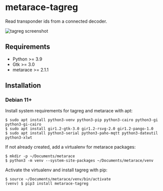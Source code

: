 # metarace-tagreg

Read transponder ids from a connected decoder.

![tagreg screenshot](screenshot.png "tagreg")

## Requirements

   - Python >= 3.9
   - Gtk >= 3.0
   - metarace >= 2.1.1


## Installation

### Debian 11+

Install system requirements for tagreg and metarace with apt:

	$ sudo apt install python3-venv python3-pip python3-cairo python3-gi python3-gi-cairo
	$ sudo apt install gir1.2-gtk-3.0 gir1.2-rsvg-2.0 gir1.2-pango-1.0
	$ sudo apt install python3-serial python3-paho-mqtt python3-dateutil python3-xlwt

If not already created, add a virtualenv for metarace packages:

	$ mkdir -p ~/Documents/metarace
	$ python3 -m venv --system-site-packages ~/Documents/metarace/venv

Activate the virtualenv and install tagreg with pip:

	$ source ~/Documents/metarace/venv/bin/activate
	(venv) $ pip3 install metarace-tagreg

